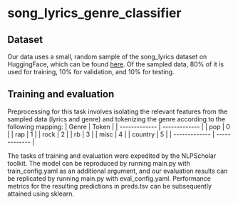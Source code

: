 # song_lyrics_genre_classifier
## Dataset
Our data uses a small, random sample of the song_lyrics dataset on HuggingFace, which can be found [here](https://huggingface.co/datasets/amishshah/song_lyrics/viewer/default/train?p=29399). Of the sampled data, 80% of it is used for training, 10% for validation, and 10% for testing.
## Training and evaluation
Preprocessing for this task involves isolating the relevant features from the sampled data (lyrics and genre) and tokenizing the genre according to the following mapping:
| Genre | Token |
| ------------- | ------------- |
| pop | 0 |
| rap | 1 |
| rock | 2 |
| rb | 3 |
| misc | 4 |
| country | 5 |
| ------------- | ------------- |

The tasks of training and evaluation were expedited by the NLPScholar toolkit. The model can be reproduced by running main.py with train_config.yaml as an additional argument, and our evaluation results can be replicated by running main.py with eval_config.yaml. Performance metrics for the resulting predictions in preds.tsv can be subsequently attained using sklearn.
